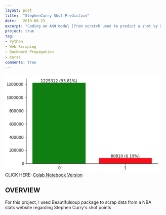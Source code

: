 ```yaml
---
layout: post
title:  "StephenCurry Shot Prediction"
date:   2019-06-23
excerpt: "Coding an ANN model ]from scratch used to predict a shot by Stephen as sucess or not"
project: true
tag:
- Python 
- Web Scraping
- Backward Propagation
- Keras
comments: true
---
```


![shots distribution](https://github.com/jeremite/jeremite.github.io/blob/master/assets/img/Post/text2.png?raw=true) 
CLICK HERE:
[Colab Notebook Version](https://github.com/jeremite/curry_shot/blob/master/Curry_shoot_recommendation.ipynb)


## OVERVIEW
For this project, I used Beautifulsoup package to scrap data from a NBA stats website regarding Stephen Curry's shot points 
